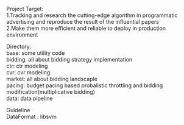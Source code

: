 Project Target:  
1.Tracking and research the cutting-edge algorithm in programmatic advertising and reproduce the result of the influential papers   
2.Make them more efficient and reliable to deploy in production environment   

Directory:  
base: some utility code  
bidding: all about bidding strategy implementation  
ctr: ctr modeling   
cvr: cvr modeling  
market: all about bidding landscaple  
pacing: budget pacing based probalistic throttling and bidding modification(multiplicative bidding)  
data: data pipeline  

Guideline  
DataFormat : libsvm  
